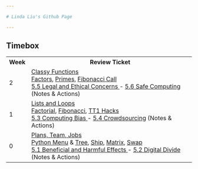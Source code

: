 ```yaml
---

# Linda Liu's Github Page

---
```


## Timebox

<table>
   <tr>
    <th>Week</th>
    <th>Review Ticket</th>
   </tr>

   <tr>
    <td>2</td>
      <td><a href="https://github.com/LindaLiu1202/lindaliu/issues/3">Classy Functions</a><br>
       <a href="https://replit.com/@linltl135135/lindaliu1202#week2/factors.py">Factors</a>, <a href="https://replit.com/@linltl135135/lindaliu1202#week2/primes.py">Primes</a>, <a href="https://replit.com/@linltl135135/lindaliu1202#week2/fiboCall.py">Fibonacci Call</a><br>
       <a href="https://lindaliu1202.github.io/lindaliu/collegeboard/5.5">5.5 Legal and Ethical Concerns </a>- <a href="https://lindaliu1202.github.io/lindaliu/collegeboard/5.6">5.6 Safe Computing</a> (Notes & Actions)</td>
   </tr>
  
   <tr>
    <td>1</td>
    <td><a href="https://github.com/LindaLiu1202/lindaliu/issues/2">Lists and Loops</a><br>
       <a href="https://replit.com/@linltl135135/lindaliu1202#week1/factorial.py">Factorial</a>, <a href="https://replit.com/@linltl135135/lindaliu1202#week1/fibonacci.py">Fibonacci</a>, <a href="https://replit.com/@linltl135135/lindaliu1202#week1/TT1.py">TT1 Hacks</a><br>
       <a href="https://lindaliu1202.github.io/lindaliu/collegeboard/5.3">5.3 Computing Bias </a>- <a href="https://lindaliu1202.github.io/lindaliu/collegeboard/5.4">5.4 Crowdsourcing</a> (Notes & Actions)</td>
   </tr>
   
   <tr>
    <td>0</td>
    <td><a href="https://github.com/LindaLiu1202/lindaliu/issues/1">Plans, Team, Jobs</a><br>
       <a href="https://replit.com/@linltl135135/lindaliu1202#main.py">Python Menu</a> & <a href="https://replit.com/@linltl135135/lindaliu1202#week0/tree.py">Tree</a>, <a href="https://replit.com/@linltl135135/lindaliu1202#week0/ship.py">Ship</a>, <a href="https://replit.com/@linltl135135/lindaliu1202#week0/matrix.py ">Matrix</a>, <a href="https://replit.com/@linltl135135/lindaliu1202#week0/swap.py">Swap</a><br>
       <a href="https://lindaliu1202.github.io/lindaliu/collegeboard/5.1">5.1 Beneficial and Harmful Effects </a>- <a href="https://lindaliu1202.github.io/lindaliu/collegeboard/5.2">5.2 Digital Divide</a> (Notes & Actions)</td>
   </tr>
